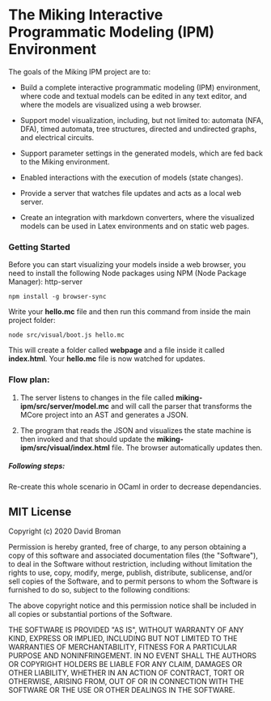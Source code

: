 
# The Miking Interactive Programmatic Modeling (IPM) Environment

The goals of the Miking IPM project are to:

* Build a complete interactive programmatic modeling (IPM) environment,
  where code and textual models can be edited in any text editor, and
  where the models are visualized using a web browser.

* Support model visualization, including, but not limited to:
automata (NFA, DFA), timed automata, tree structures, directed and
undirected graphs, and electrical circuits.

* Support parameter settings in the generated models, which are fed
  back to the Miking environment.

* Enabled interactions with the execution of models (state changes).

* Provide a server that watches file updates and acts as a local web server.

* Create an integration with markdown converters, where the visualized
  models can be used in Latex environments and on static web pages.

### Getting Started

Before you can start visualizing your models inside a web browser, you need to 
install the following Node packages using NPM (Node Package Manager): http-server

	npm install -g browser-sync
	
Write your **hello.mc** file and then run this command from inside the main project folder:

	node src/visual/boot.js hello.mc
	
This will create a folder called **webpage** and a file inside it called **index.html**. Your **hello.mc** file is now watched for updates.


### Flow plan:

1. The server listens to changes in the file called **miking-ipm/src/server/model.mc** and will call the parser that transforms the MCore project into an AST and generates a JSON. 

2. The program that reads the JSON and visualizes the state machine is then invoked and that should update the **miking-ipm/src/visual/index.html** file. The browser automatically updates then.

##### Following steps:

Re-create this whole scenario in OCaml in order to decrease dependancies.

## MIT License

Copyright (c) 2020 David Broman

Permission is hereby granted, free of charge, to any person obtaining a copy
of this software and associated documentation files (the "Software"), to deal
in the Software without restriction, including without limitation the rights
to use, copy, modify, merge, publish, distribute, sublicense, and/or sell
copies of the Software, and to permit persons to whom the Software is
furnished to do so, subject to the following conditions:

The above copyright notice and this permission notice shall be included in all
copies or substantial portions of the Software.

THE SOFTWARE IS PROVIDED "AS IS", WITHOUT WARRANTY OF ANY KIND, EXPRESS OR
IMPLIED, INCLUDING BUT NOT LIMITED TO THE WARRANTIES OF MERCHANTABILITY,
FITNESS FOR A PARTICULAR PURPOSE AND NONINFRINGEMENT. IN NO EVENT SHALL THE
AUTHORS OR COPYRIGHT HOLDERS BE LIABLE FOR ANY CLAIM, DAMAGES OR OTHER
LIABILITY, WHETHER IN AN ACTION OF CONTRACT, TORT OR OTHERWISE, ARISING FROM,
OUT OF OR IN CONNECTION WITH THE SOFTWARE OR THE USE OR OTHER DEALINGS IN THE
SOFTWARE.
